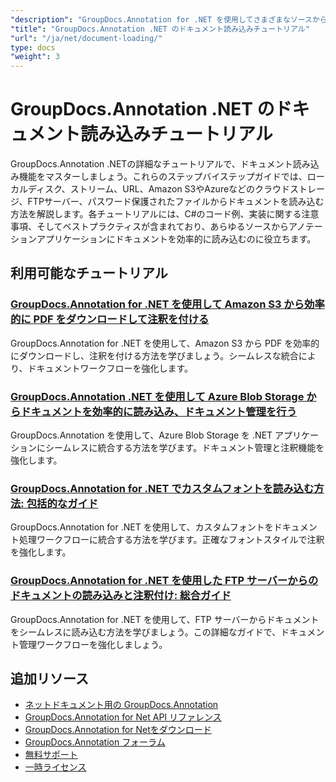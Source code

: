 ```yaml
---
"description": "GroupDocs.Annotation for .NET を使用してさまざまなソースからドキュメントを読み込むためのステップバイステップのチュートリアル。"
"title": "GroupDocs.Annotation .NET のドキュメント読み込みチュートリアル"
"url": "/ja/net/document-loading/"
type: docs
"weight": 3
---
```


# GroupDocs.Annotation .NET のドキュメント読み込みチュートリアル

GroupDocs.Annotation .NETの詳細なチュートリアルで、ドキュメント読み込み機能をマスターしましょう。これらのステップバイステップガイドでは、ローカルディスク、ストリーム、URL、Amazon S3やAzureなどのクラウドストレージ、FTPサーバー、パスワード保護されたファイルからドキュメントを読み込む方法を解説します。各チュートリアルには、C#のコード例、実装に関する注意事項、そしてベストプラクティスが含まれており、あらゆるソースからアノテーションアプリケーションにドキュメントを効率的に読み込むのに役立ちます。

## 利用可能なチュートリアル

### [GroupDocs.Annotation for .NET を使用して Amazon S3 から効率的に PDF をダウンロードして注釈を付ける](./download-annotate-pdfs-s3-groupdocs-dotnet/)
GroupDocs.Annotation for .NET を使用して、Amazon S3 から PDF を効率的にダウンロードし、注釈を付ける方法を学びましょう。シームレスな統合により、ドキュメントワークフローを強化します。

### [GroupDocs.Annotation .NET を使用して Azure Blob Storage からドキュメントを効率的に読み込み、ドキュメント管理を行う](./load-documents-azure-blob-groupdocs-annotation-dotnet/)
GroupDocs.Annotation を使用して、Azure Blob Storage を .NET アプリケーションにシームレスに統合する方法を学びます。ドキュメント管理と注釈機能を強化します。

### [GroupDocs.Annotation for .NET でカスタムフォントを読み込む方法: 包括的なガイド](./master-custom-font-loading-groupdocs-annotation-dotnet/)
GroupDocs.Annotation for .NET を使用して、カスタムフォントをドキュメント処理ワークフローに統合する方法を学びます。正確なフォントスタイルで注釈を強化します。

### [GroupDocs.Annotation for .NET を使用した FTP サーバーからのドキュメントの読み込みと注釈付け: 総合ガイド](./groupdocs-annotation-net-load-from-ftp/)
GroupDocs.Annotation for .NET を使用して、FTP サーバーからドキュメントをシームレスに読み込む方法を学びましょう。この詳細なガイドで、ドキュメント管理ワークフローを強化しましょう。

## 追加リソース

- [ネットドキュメント用の GroupDocs.Annotation](https://docs.groupdocs.com/annotation/net/)
- [GroupDocs.Annotation for Net API リファレンス](https://reference.groupdocs.com/annotation/net/)
- [GroupDocs.Annotation for Netをダウンロード](https://releases.groupdocs.com/annotation/net/)
- [GroupDocs.Annotation フォーラム](https://forum.groupdocs.com/c/annotation)
- [無料サポート](https://forum.groupdocs.com/)
- [一時ライセンス](https://purchase.groupdocs.com/temporary-license/)